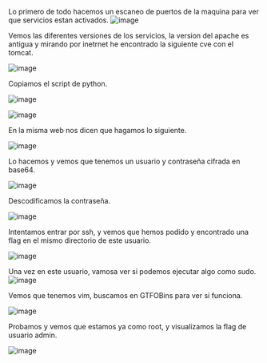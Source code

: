 Lo primero de todo hacemos un escaneo de puertos de la maquina para ver que servicios estan activados.
![image](https://github.com/Dani-ITB24/Proyecto-Final/assets/157145186/0ff31222-6fb0-49ab-97b0-5dae84970aab)

Vemos las diferentes versiones de los servicios, la version del apache es antigua y mirando por inetrnet he encontrado la siguiente cve con el tomcat.

![image](https://github.com/Dani-ITB24/Proyecto-Final/assets/157145186/1a453b12-f4ba-4274-b645-5907f4464b25)

Copiamos el script de python.

![image](https://github.com/Dani-ITB24/Proyecto-Final/assets/157145186/5be39604-5631-48b1-8f8e-8103491dade7)

![image](https://github.com/Dani-ITB24/Proyecto-Final/assets/157145186/491c39d4-48f0-4a02-94b5-e7768769ce58)

En la misma web nos dicen que hagamos lo siguiente.

![image](https://github.com/Dani-ITB24/Proyecto-Final/assets/157145186/4c0f415a-ef65-4383-9d16-fff7f4bafd07)

Lo hacemos y vemos que tenemos un usuario y contraseña cifrada en base64. 

![image](https://github.com/Dani-ITB24/Proyecto-Final/assets/157145186/9274e0e3-f28a-4390-ad7b-e2c6c54eeed9)

Descodificamos la contraseña.

![image](https://github.com/Dani-ITB24/Proyecto-Final/assets/157145186/dce5881e-1a4f-4d1b-bcca-04d52683e18a)


Intentamos entrar por ssh, y vemos que hemos podido y encontrado una flag en el mismo directorio de este usuario.

![image](https://github.com/Dani-ITB24/Proyecto-Final/assets/157145186/e3b4e134-c0bf-472c-ab65-112f93f447b6)

Una vez en este usuario, vamosa ver si podemos ejecutar algo como sudo.
![image](https://github.com/Dani-ITB24/Proyecto-Final/assets/157145186/730a5bc3-dd26-4016-8dec-3aff8efefc02)

Vemos que tenemos vim, buscamos en GTFOBins para ver si funciona.

![image](https://github.com/Dani-ITB24/Proyecto-Final/assets/157145186/e50fdde8-f4a7-427f-9d2b-91dfe66cb2b2)

Probamos y vemos que estamos ya como root, y visualizamos la flag de usuario admin.

![image](https://github.com/Dani-ITB24/Proyecto-Final/assets/157145186/95a32830-41e7-4b97-987e-14acf3c486b4)



